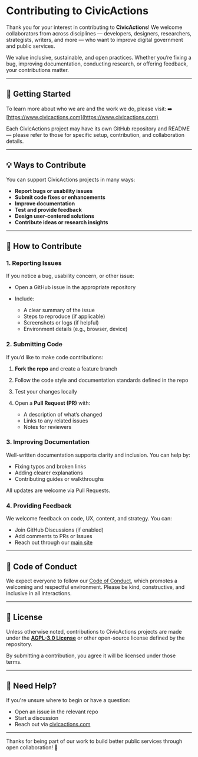 # Contributing to CivicActions

Thank you for your interest in contributing to **CivicActions**! We welcome collaborators from across disciplines — developers, designers, researchers, strategists, writers, and more — who want to improve digital government and public services.

We value inclusive, sustainable, and open practices. Whether you’re fixing a bug, improving documentation, conducting research, or offering feedback, your contributions matter.

---

## 🚀 Getting Started

To learn more about who we are and the work we do, please visit:
➡️ [https://www.civicactions.com](https://www.civicactions.com)

Each CivicActions project may have its own GitHub repository and README — please refer to those for specific setup, contribution, and collaboration details.

---

## 💡 Ways to Contribute

You can support CivicActions projects in many ways:

* **Report bugs or usability issues**
* **Submit code fixes or enhancements**
* **Improve documentation**
* **Test and provide feedback**
* **Design user-centered solutions**
* **Contribute ideas or research insights**

---

## 📂 How to Contribute

### 1. Reporting Issues

If you notice a bug, usability concern, or other issue:

* Open a GitHub issue in the appropriate repository
* Include:

  * A clear summary of the issue
  * Steps to reproduce (if applicable)
  * Screenshots or logs (if helpful)
  * Environment details (e.g., browser, device)

### 2. Submitting Code

If you’d like to make code contributions:

1. **Fork the repo** and create a feature branch
2. Follow the code style and documentation standards defined in the repo
3. Test your changes locally
4. Open a **Pull Request (PR)** with:

   * A description of what’s changed
   * Links to any related issues
   * Notes for reviewers

### 3. Improving Documentation

Well-written documentation supports clarity and inclusion. You can help by:

* Fixing typos and broken links
* Adding clearer explanations
* Contributing guides or walkthroughs

All updates are welcome via Pull Requests.

### 4. Providing Feedback

We welcome feedback on code, UX, content, and strategy. You can:

* Join GitHub Discussions (if enabled)
* Add comments to PRs or Issues
* Reach out through our [main site](https://www.civicactions.com)

---

## 🤝 Code of Conduct

We expect everyone to follow our [Code of Conduct](https://www.civicactions.com/code-of-conduct), which promotes a welcoming and respectful environment. Please be kind, constructive, and inclusive in all interactions.

---

## 📄 License

Unless otherwise noted, contributions to CivicActions projects are made under the **[AGPL-3.0 License](LICENSE)** or other open-source license defined by the repository.

By submitting a contribution, you agree it will be licensed under those terms.

---

## 🧭 Need Help?

If you're unsure where to begin or have a question:

* Open an issue in the relevant repo
* Start a discussion
* Reach out via [civicactions.com](https://www.civicactions.com)

---

Thanks for being part of our work to build better public services through open collaboration! 🙌

